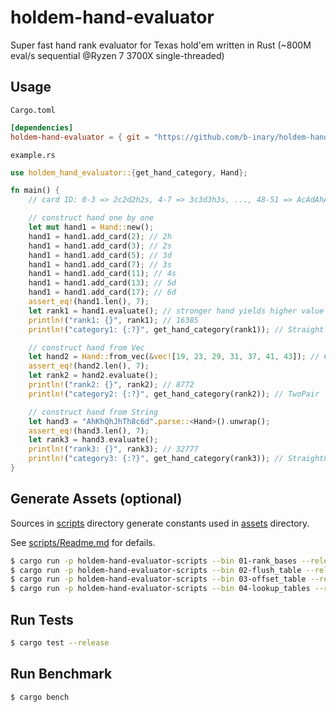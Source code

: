 # holdem-hand-evaluator

Super fast hand rank evaluator for Texas hold'em written in Rust (~800M eval/s sequential @Ryzen 7 3700X single-threaded)

## Usage

`Cargo.toml`
```toml
[dependencies]
holdem-hand-evaluator = { git = "https://github.com/b-inary/holdem-hand-evaluator", branch = "main" }
```

`example.rs`

```rust
use holdem_hand_evaluator::{get_hand_category, Hand};

fn main() {
    // card ID: 0-3 => 2c2d2h2s, 4-7 => 3c3d3h3s, ..., 48-51 => AcAdAhAs

    // construct hand one by one
    let mut hand1 = Hand::new();
    hand1 = hand1.add_card(2); // 2h
    hand1 = hand1.add_card(3); // 2s
    hand1 = hand1.add_card(5); // 3d
    hand1 = hand1.add_card(7); // 3s
    hand1 = hand1.add_card(11); // 4s
    hand1 = hand1.add_card(13); // 5d
    hand1 = hand1.add_card(17); // 6d
    assert_eq!(hand1.len(), 7);
    let rank1 = hand1.evaluate(); // stronger hand yields higher value
    println!("rank1: {}", rank1); // 16385
    println!("category1: {:?}", get_hand_category(rank1)); // Straight

    // construct hand from Vec
    let hand2 = Hand::from_vec(&vec![19, 23, 29, 31, 37, 41, 43]); // 6s7s9d9sJdQdQs
    assert_eq!(hand2.len(), 7);
    let rank2 = hand2.evaluate();
    println!("rank2: {}", rank2); // 8772
    println!("category2: {:?}", get_hand_category(rank2)); // TwoPair

    // construct hand from String
    let hand3 = "AhKhQhJhTh8c6d".parse::<Hand>().unwrap();
    assert_eq!(hand3.len(), 7);
    let rank3 = hand3.evaluate();
    println!("rank3: {}", rank3); // 32777
    println!("category3: {:?}", get_hand_category(rank3)); // StraightFlush
}
```

## Generate Assets (optional)

Sources in [scripts](scripts) directory generate constants used in [assets](assets) directory.

See [scripts/Readme.md](scripts/Readme.md) for defails.

```sh
$ cargo run -p holdem-hand-evaluator-scripts --bin 01-rank_bases --release
$ cargo run -p holdem-hand-evaluator-scripts --bin 02-flush_table --release
$ cargo run -p holdem-hand-evaluator-scripts --bin 03-offset_table --release
$ cargo run -p holdem-hand-evaluator-scripts --bin 04-lookup_tables --release
```

## Run Tests

```sh
$ cargo test --release
```

## Run Benchmark

```sh
$ cargo bench
```

